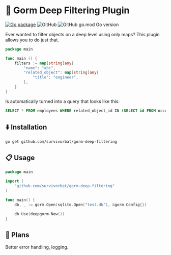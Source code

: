 # 🌌 Gorm Deep Filtering Plugin

[![Go package](https://github.com/survivorbat/gorm-deep-filtering/actions/workflows/test.yaml/badge.svg)](https://github.com/survivorbat/gorm-deep-filtering/actions/workflows/test.yaml)
![GitHub](https://img.shields.io/github/license/survivorbat/gorm-deep-filtering)
![GitHub go.mod Go version](https://img.shields.io/github/go-mod/go-version/survivorbat/gorm-deep-filtering)

Ever wanted to filter objects on a deep level using only maps? This plugin allows you to do just that.

```go
package main

func main () {
	filters := map[string]any{
		"name": "abc",
		"related_object": map[string]any{
			"title": "engineer",
		},
	}
}
```

Is automatically turned into a query that looks like this:

```sql
SELECT * FROM employees WHERE related_object_id IN (SELECT id FROM occupations WHERE title = "engineer")
```

## ⬇️ Installation

`go get github.com/survivorbat/gorm-deep-filtering`

## 📋 Usage

```go
package main

import (
    "github.com/survivorbat/gorm-deep-filtering"
)

func main() {
	db, _ := gorm.Open(sqlite.Open("test.db"), &gorm.Config{})
	
	db.Use(deepgorm.New())
}

```

## 🔭 Plans

Better error handling, logging.

